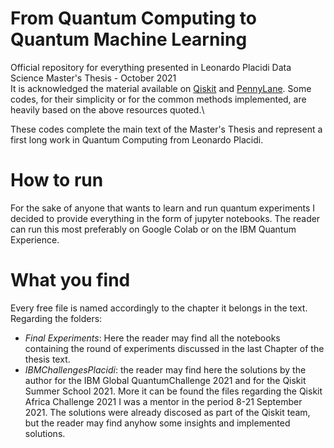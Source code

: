 # From Quantum Computing to Quantum Machine Learning
Official repository for everything presented in Leonardo Placidi Data Science Master's Thesis - October 2021
<br>
It is acknowledged the material available on <a href="https://qiskit.org/" target="_blank">Qiskit</a> and <a href="https://pennylane.ai/" target="_blank">PennyLane</a>. Some codes, for their simplicity or for the common methods implemented, are heavily based on the above resources quoted.\\ <br>

These codes complete the main text of the Master's Thesis and represent a first long work in Quantum Computing from Leonardo Placidi.

# How to run

For the sake of anyone that wants to learn and run quantum experiments I decided to provide everything in the form of jupyter notebooks. The reader can run this most preferably on Google Colab or on the IBM Quantum Experience.

# What you find
Every free file is named accordingly to the chapter it belongs in the text. <br>
Regarding the folders:
* *Final Experiments*: Here the reader may find all the notebooks containing the round of experiments discussed in the last Chapter of the thesis text.
* *IBMChallengesPlacidi*: the reader may find here the solutions by the author for the IBM Global QuantumChallenge 2021 and for the Qiskit Summer School 2021. More it can be found the files regarding the Qiskit Africa Challenge 2021 I was a mentor in the period 8-21 September 2021. The solutions were already discosed as part of the Qiskit team, but the reader may find anyhow some insights and implemented solutions.
